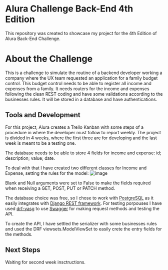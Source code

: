 # Alura Challenge Back-End 4th Edition


This repository was created to showcase my project for the 4th Edition of Alura Back-End Challenge.

# About the Challenge

This is a challenge to simulate the routine of a backend developer working a company where the UX team requested an application for a family budget control. This budget control needs to be able to register all income and expenses from a family. It needs routers for the income and expenses following the clean REST coding and have some validations according to the businesses rules. It will be stored in a database and have authentications.

## Tools and Development

For this project, Alura creates a Trello Kanban with some steps of a procedure in where the developer must follow to report weekly. The project is divided in 4 weeks, where the first three are for developing and the last week is meant to be a testing one.

The database needs to be able to store 4 fields for income and expense: id; description; value; date.

To deal with that I have created two different classes for Income and Expense, setting the rules for the model:
![image](https://user-images.githubusercontent.com/101214015/183497454-b2b14105-5f99-4e62-978d-bfb83156fe3a.png)

Blank and Null arguments were set to False to make the fields required when receiving a GET, POST, PUT or PATCH method.

The database choice was free, so I chose to work with [PostgreSQL](https://www.postgresql.org/) as it easily integrates with [Django REST framework](https://www.django-rest-framework.org/). For testing porpouses I have used [drf-yasg](https://drf-yasg.readthedocs.io/en/stable/readme.html) to use [Swagger](https://swagger.io/) for making request methods and testing the API.

To create the API, I have settled the serializer with some businesses rules and used the DRF viewsets.ModelViewSet to easily crete the entry fields for the methods.

## Next Steps

Waiting for second week insctructions.
